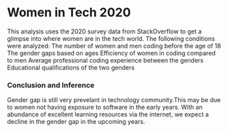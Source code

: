 # Women in Tech 2020
This analysis uses the 2020 survey data from StackOverflow to get a glimpse into where women are in the tech world. 
The following conditions were analyzed:
The number of women and men coding before the age of 18
The gender gaps based on ages 
Efficiency of women in coding compared to men
Average professional coding experience between the genders
Educational qualifications of the two genders

### Conclusion and Inference
Gender gap is still very prevelant in technology community.This may be due to women not having exposure to software in the early years. With an abundance of excellent learning resources via the internet, we expect a decline in the gender gap in the upcoming years. 
